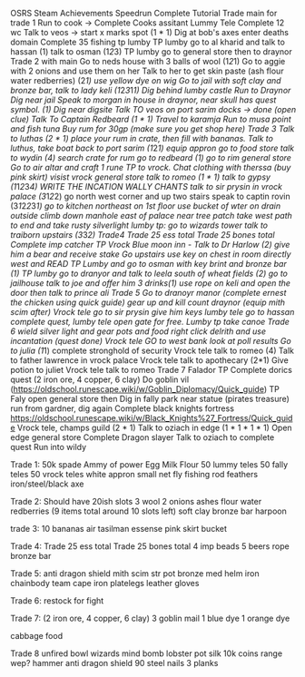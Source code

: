 OSRS Steam Achievements Speedrun
Complete Tutorial
Trade main for trade 1
Run to cook -> Complete Cooks assitant
Lummy Tele
Complete 12 wc
Talk to veos -> start x marks spot (1 * 1)
Dig at bob's axes
enter deaths domain Complete 35 fishing tp lumby 
TP lumby go to al kharid and talk to hassan (1)
talk to osman (1*2*3)
TP lumby go to general store then to draynor
Trade 2 with main 
Go to neds house with 3 balls of wool (1*2*1)
Go to aggie with 2 onions and use them on her 
Talk to her to get skin paste (ash flour water redberries) (2*1)
use yellow dye on wig
Go to jail with soft clay and bronze bar, talk to lady keli (1*2*3*1*1)
Dig behind lumby castle
Run to Draynor
Dig near jail
Speak to morgan in house in draynor, near skull has quest symbol. (1)
Dig near digsite
Talk TO veos on port sarim docks -> done (open clue)
Talk To Captain Redbeard (1 * 1)
Travel to karamja 
Run to musa point and fish tuna 
Buy rum for 30gp (make sure you get shop here)
Trade 3
Talk to luthas (2 * 1)
place your rum in crate, then fill with bananas.
Talk to luthus, take boat back to port sarim (1*2*1)
equip appron go to food store
talk to wydin (4)
search crate for rum
go to redbeard (1)
go to rim general store
Go to air altar and craft 1 rune 
TP to vrock.
Chat clothing with therssa (buy pink skirt)
visist vrock general store 
talk to romeo (1 * 1)
talk to gypsy (1*1*2*3*4) WRITE THE INCATION WALLY CHANTS 
talk to sir prysin in vrock palace (3*1*2*2)
go north west corner and up two stairs
speak to captin rovin (3*1*2*2*3*1)
go to kitchen northeast on 1st floor
use bucket of wter on drain outside
climb down manhole east of palace near tree patch
take west path to end and take rusty silverlight
lumby tp: go to wizards tower talk to traiborn upstairs (3*3*2)
Trade4
Trade 25 ess total 
Trade 25 bones total
Complete imp catcher 
TP Vrock 
Blue moon inn - Talk to Dr Harlow (2) give him a bear and receive stake 
Go upstairs use key on chest in room directly west and READ
TP Lumby and go to osman with key brint and bronze bar (1)
TP lumby go to dranyor and talk to leela south of wheat fields (2)
go to jailhouse talk to joe and offer him 3 drinks(1)
use rope on keli and open the door then talk to prince ali
Trade 5
Go to dranoyr manor (complete ernest the chicken using quick guide)
gear up and kill count draynor (equip mith scim after)
Vrock tele go to sir prysin give him keys
lumby tele go to hassan complete quest, lumby tele open gate for free.
Lumby tp take canoe
Trade 6
wield silver light and gear pots and food
right click delrith and use incantation (quest done)
Vrock tele
GO to west bank look at poll results 
Go to julia (1*1) 
complete stronghold of security 
Vrock tele talk to romeo (4)
Talk to father lawrence in vrock palace
Vrock tele talk to apothecary (2*1)
Give potion to juliet Vrock tele talk to romeo
Trade 7
Falador TP Complete dorics quest (2 iron ore, 4 copper, 6 clay)
Do goblin vil (https://oldschool.runescape.wiki/w/Goblin_Diplomacy/Quick_guide)
TP Faly open general store then Dig in fally park near statue (pirates treasure)
run from gardner, dig again
Complete black knights fortress https://oldschool.runescape.wiki/w/Black_Knights%27_Fortress/Quick_guide
Vrock tele, champs guild (2 * 1)
Talk to oziach in edge (1 * 1 * 1 * 1)
Open edge general store 
Complete Dragon slayer 
Talk to oziach to complete quest
Run into wildy 


Trade 1: 
50k
spade
Ammy of power
Egg
Milk
Flour
50 lummy teles
50 fally teles
50 vrock teles
white appron 
small net
fly fishing rod
feathers
iron/steel/black axe

Trade 2:
Should have 20ish slots 
3 wool 
2 onions
ashes 
flour 
water 
redberries (9 items total around 10 slots left)
soft clay
bronze bar
harpoon

trade 3:
10 bananas
air tasilman
essense 
pink skirt 
bucket 

Trade 4:
Trade 25 ess total 
Trade 25 bones total
4 imp beads 
5 beers 
rope
bronze bar

Trade 5: 
anti dragon shield 
mith scim 
str pot
bronze med helm 
iron chainbody 
team cape
iron platelegs
leather gloves 



Trade 6: restock for fight 

Trade 7:
(2 iron ore, 4 copper, 6 clay)
3 goblin mail
1 blue dye
1 orange dye 

cabbage 
food 

Trade 8
unfired bowl
wizards mind bomb
lobster pot
silk
10k coins range wep?
hammer
anti dragon shield
90 steel nails
3 planks 
